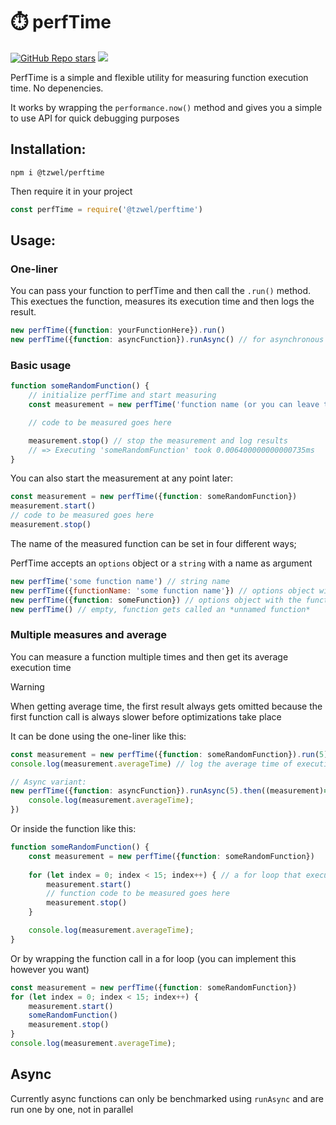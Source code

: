 # ⏱️ perfTime

[![GitHub Repo stars](https://img.shields.io/github/stars/tzwel/perfTime?style=flat&logo=Github&label=Star%20on%20Github&color=0e8c16)](https://github.com/tzwel/perfTime)
<a href="https://ko-fi.com/tzwel">
  <img src="https://img.shields.io/badge/support%20me%20on-ko--fi-pink?logo=ko-fi&logoColor=pink&logoWidth=20&style=flat"/>
</a>

PerfTime is a simple and flexible utility for measuring function execution time. No depenencies.

It works by wrapping the `performance.now()` method and gives you a simple to use API for quick debugging purposes

## Installation:
```
npm i @tzwel/perftime
```

Then require it in your project

```js
const perfTime = require('@tzwel/perftime')
```

## Usage:

### One-liner
You can pass your function to perfTime and then call the `.run()` method. This exectues the function, measures its execution time and then logs the result.
```js
new perfTime({function: yourFunctionHere}).run()
new perfTime({function: asyncFunction}).runAsync() // for asynchronous functions
```

### Basic usage
```js
function someRandomFunction() {
	// initialize perfTime and start measuring
	const measurement = new perfTime('function name (or you can leave this blank)').start()

	// code to be measured goes here

	measurement.stop() // stop the measurement and log results
	// => Executing 'someRandomFunction' took 0.006400000000000735ms
}
```

You can also start the measurement at any point later:
```js
const measurement = new perfTime({function: someRandomFunction})
measurement.start()
// code to be measured goes here
measurement.stop()

```

The name of the measured function can be set in four different ways;

PerfTime accepts an `options` object or a `string` with a name as argument
```js
new perfTime('some function name') // string name
new perfTime({functionName: 'some function name'}) // options object with provided function name
new perfTime({function: someFunction}) // options object with the function name derived automatically from the passed function
new perfTime() // empty, function gets called an *unnamed function*
```

### Multiple measures and average
You can measure a function multiple times and then get its average execution time

> [!WARNING]
> When getting average time, the first result always gets omitted because the first function call is always slower before optimizations take place

It can be done using the one-liner like this:
```js
const measurement = new perfTime({function: someRandomFunction}).run(5) // benchmarks the function 5 times
console.log(measurement.averageTime) // log the average time of execution

// Async variant:
new perfTime({function: asyncFunction}).runAsync(5).then((measurement)=> {
	console.log(measurement.averageTime);
})
```

Or inside the function like this: 

```js
function someRandomFunction() {
	const measurement = new perfTime({function: someRandomFunction})
	
	for (let index = 0; index < 15; index++) { // a for loop that executes code multiple times
		measurement.start()
		// function code to be measured goes here
		measurement.stop()
	}

	console.log(measurement.averageTime);
}
```

Or by wrapping the function call in a for loop (you can implement this however you want)

```js
const measurement = new perfTime({function: someRandomFunction})
for (let index = 0; index < 15; index++) {
	measurement.start()
	someRandomFunction()
	measurement.stop()
}
console.log(measurement.averageTime);
```

## Async

Currently async functions can only be benchmarked using `runAsync` and are run one by one, not in parallel
